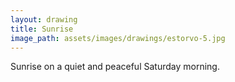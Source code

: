 ```yaml
---
layout: drawing
title: Sunrise
image_path: assets/images/drawings/estorvo-5.jpg
---
```


Sunrise on a quiet and peaceful Saturday morning.